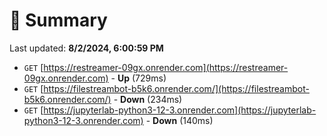 # 📖 Summary
Last updated: **8/2/2024, 6:00:59 PM**

- `GET` [https://restreamer-09gx.onrender.com](https://restreamer-09gx.onrender.com) - **Up** (729ms)
- `GET` [https://filestreambot-b5k6.onrender.com/](https://filestreambot-b5k6.onrender.com/) - **Down** (234ms)
- `GET` [https://jupyterlab-python3-12-3.onrender.com](https://jupyterlab-python3-12-3.onrender.com) - **Down** (140ms)

